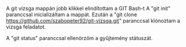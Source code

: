 A git vizsga mappán jobb klikkel elindítottam a GIT Bash-t
A "git init" paranccsal inicializáltam a mappát.
Ezután a "git clone https://github.com/szabopeter92/git-vizsga.git" paranccsal klónoztam a vizsga feladatot.

A "git status" paranccsal ellenörzöm a gyűjtemény státuszát.